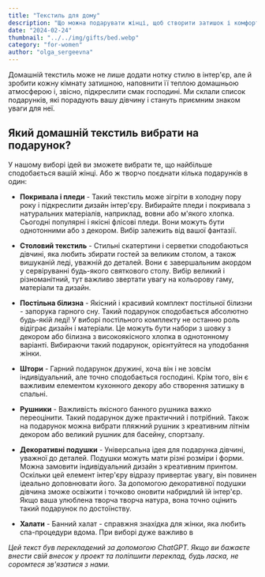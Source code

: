 ```yaml
---
title: "Текстиль для дому"
description: "Що можна подарувати жінці, щоб створити затишок і комфорт вдома"
date: "2024-02-24"
thumbnail: "../../img/gifts/bed.webp"
category: "for-women"
author: "olga_sergeevna"
---
```


Домашній текстиль може не лише додати нотку стилю в інтер'єр, але й зробити кожну кімнату затишною, наповнити її теплою домашньою атмосферою і, звісно, підкреслити смак господині. Ми склали список подарунків, які порадують вашу дівчину і стануть приємним знаком уваги для неї.

## Який домашній текстиль вибрати на подарунок?

У нашому виборі ідей ви зможете вибрати те, що найбільше сподобається вашій жінці. Або ж творчо поєднати кілька подарунків в один:

- **Покривала і пледи** - Такий текстиль може зігріти в холодну пору року і підкреслити дизайн інтер'єру. Вибирайте пледи і покривала з натуральних матеріалів, наприклад, вовни або м'якого хлопка. Сьогодні популярні і якісні флісові пледи. Вони можуть бути однотонними або з декором. Вибір залежить від вашої фантазії.

- **Столовий текстиль** - Стильні скатертини і серветки сподобаються дівчині, яка любить збирати гостей за великим столом, а також вишуканій леді, уважній до деталей. Вони є завершальним акордом у сервіруванні будь-якого святкового столу. Вибір великий і різноманітний, тут важливо звертати увагу на кольорову гаму, матеріали та дизайн.

- **Постільна білизна** - Якісний і красивий комплект постільної білизни - запорука гарного сну. Такий подарунок сподобається абсолютно будь-якій леді! У виборі постільного комплекту не останню роль відіграє дизайн і матеріали. Це можуть бути набори з шовку з декором або білизна з високоякісного хлопка в однотонному варіанті. Вибираючи такий подарунок, орієнтуйтеся на уподобання жінки.

- **Штори** - Гарний подарунок дружині, хоча він і не зовсім індивідуальний, але точно сподобається господині. Крім того, він є важливим елементом кухонного декору або створення затишку в спальні.

- **Рушники** - Важливість якісного банного рушника важко переоцінити. Такий подарунок дуже практичний і потрібний. Також на подарунок можна вибрати пляжний рушник з креативним літнім декором або великий рушник для басейну, спортзалу.

- **Декоративні подушки** - Універсальна ідея для подарунка дівчині, уважної до деталей. Подушки можуть мати різні розміри і форми. Можна замовити індивідуальний дизайн з креативним принтом. Оскільки цей елемент інтер'єру відразу привертає увагу, він повинен ідеально доповнювати його. За допомогою декоративної подушки дівчина зможе освіжити і точково оновити набридлий їй інтер'єр. Якщо ваша улюблена творча творча натура, вона точно оцінить такий подарунок по достоїнству.

- **Халати** - Банний халат - справжня знахідка для жінки, яка любить спа-процедури вдома. При виборі дуже важливо в

*Цей текст був перекладений за допомогою ChatGPT. Якщо ви бажаєте внести свій внесок у проект та поліпшити переклад, будь ласка, не соромтеся зв'язатися з нами.*
